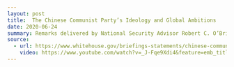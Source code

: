 ```yaml
---
layout: post
title:  The Chinese Communist Party’s Ideology and Global Ambitions
date: 2020-06-24
summary: Remarks delivered by National Security Advisor Robert C. O’Brien in Phoenix, Arizona
source: 
  - url: https://www.whitehouse.gov/briefings-statements/chinese-communist-partys-ideology-global-ambitions/
    video: https://www.youtube.com/watch?v=_J-Fqe9Xdi4&feature=emb_title
---
```

